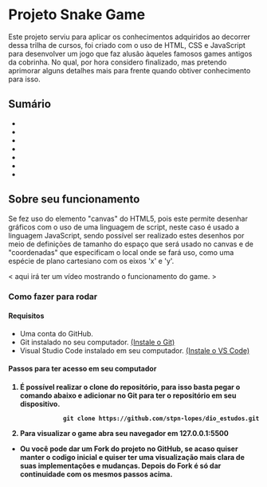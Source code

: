 # Projeto Snake Game

<p>Este projeto serviu para aplicar os conhecimentos adquiridos ao decorrer dessa trilha de cursos, foi criado com o uso de HTML, CSS e JavaScript para desenvolver um jogo que faz alusão àqueles famosos games antigos da cobrinha. No qual, por hora considero finalizado, mas pretendo aprimorar alguns detalhes mais para frente quando obtiver conhecimento para isso.</p>


## Sumário

<ul>
  <li><a href=""></a></li>
  <li><a href=""></a></li>
  <li><a href=""></a></li>
  <li><a href=""></a></li>
  <li><a href=""></a></li>
  <li><a href=""></a></li>
  <li><a href=""></a></li>
</ul>

## Sobre seu funcionamento
Se fez uso do elemento "canvas" do HTML5, pois este permite desenhar gráficos com o uso de uma linguagem de script, neste caso é usado a linguagem JavaScript, sendo possível ser realizado estes desenhos por meio de definições de tamanho do espaço que será usado no canvas e de "coordenadas" que especificam o local onde se fará uso, como uma espécie de plano cartesiano com os eixos 'x' e 'y'.

< aqui irá ter um vídeo mostrando o funcionamento do game. >


### Como fazer para rodar

<h4> Requisitos </h4>

<ul>
    <li> Uma conta do GitHub. </li>
    <li> Git instalado no seu computador. <a href="https://git-scm.com/downloads">(Instale o Git)</a> </li>
    <li> Visual Studio Code instalado em seu computador. <a href="https://code.visualstudio.com/download">(Instale o VS Code)</a> </li>
</ul>

<h4> Passos para ter acesso em seu computador <h4>

<ol>
   <li>É possível realizar o clone do repositório, para isso basta pegar o comando abaixo e adicionar no Git para ter o repositório em seu dispositivo.</li>

                git clone https://github.com/stpn-lopes/dio_estudos.git

    
   <li>Para visualizar o game abra seu navegador em 127.0.0.1:5500 </li>
</ol>
 
 * Ou você pode dar um Fork do projeto no GitHub, se acaso quiser manter o codigo inicial e quiser ter uma visualização mais clara de suas implementações e mudanças. Depois do Fork é só dar continuidade com os mesmos passos acima.